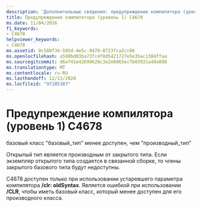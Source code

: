 ```yaml
---
description: 'Дополнительные сведения: предупреждение компилятора (уровень 1) C4678'
title: Предупреждение компилятора (уровень 1) C4678
ms.date: 11/04/2016
f1_keywords:
- C4678
helpviewer_keywords:
- C4678
ms.assetid: 0c588f34-595d-4e5c-9470-8723fca2cc06
ms.openlocfilehash: a590bd03ba73fc4f8d5421727e5e35ac1384ffaa
ms.sourcegitcommit: d6af41e42699628c3e2e6063ec7b03931a49a098
ms.translationtype: MT
ms.contentlocale: ru-RU
ms.lasthandoff: 12/11/2020
ms.locfileid: "97285387"
---
```

# <a name="compiler-warning-level-1-c4678"></a>Предупреждение компилятора (уровень 1) C4678

базовый класс "базовый_тип" менее доступен, чем "производный_тип"

Открытый тип является производным от закрытого типа. Если экземпляр открытого типа создается в связанной сборке, то члены закрытого базового типа будут недоступны.

C4678 доступен только при использовании устаревшего параметра компилятора **/clr: oldSyntax**. Является ошибкой при использовании **/CLR**, чтобы иметь базовый класс, который менее доступен для его производного класса.
